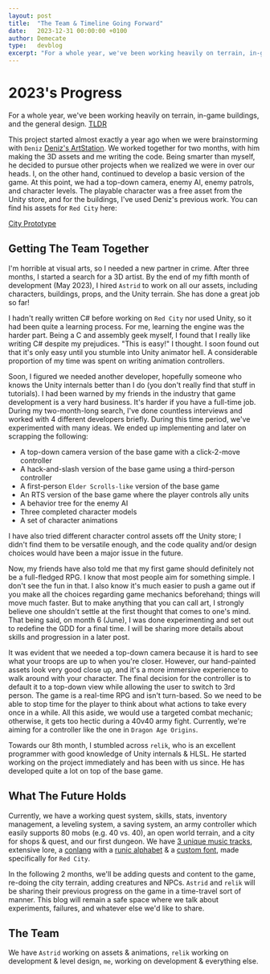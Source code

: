 ```yaml
---
layout: post
title:  "The Team & Timeline Going Forward"
date:   2023-12-31 00:00:00 +0100
author: Demecate
type:   devblog
excerpt: "For a whole year, we've been working heavily on terrain, in-game buildings, and the general design."
---
```


# 2023's Progress

For a whole year, we've been working heavily on terrain, in-game buildings, and the general design. [TLDR](#what-the-future-holds)

This project started almost exactly a year ago when we were brainstorming with `Deniz` [Deniz's ArtStation](https://www.artstation.com/denizgur). We worked together for two months, with him making the 3D assets and me writing the code. Being smarter than myself, he decided to pursue other projects when we realized we were in over our heads. I, on the other hand, continued to develop a basic version of the game. At this point, we had a top-down camera, enemy AI, enemy patrols, and character levels. The playable character was a free asset from the Unity store, and for the buildings, I've used Deniz's previous work. You can find his assets for `Red City` here:

[City Prototype](https://www.artstation.com/artwork/XgPgqy)

## Getting The Team Together

I'm horrible at visual arts, so I needed a new partner in crime. After three months, I started a search for a 3D artist. By the end of my fifth month of development (May 2023), I hired `Astrid` to work on all our assets, including characters, buildings, props, and the Unity terrain. She has done a great job so far!

I hadn't really written C# before working on `Red City` nor used Unity, so it had been quite a learning process. For me, learning the engine was the harder part. Being a C and assembly geek myself, I found that I really like writing C# despite my prejudices. "This is easy!" I thought. I soon found out that it's only easy until you stumble into Unity animator hell. A considerable proportion of my time was spent on writing animation controllers.

Soon, I figured we needed another developer, hopefully someone who knows the Unity internals better than I do (you don't really find that stuff in tutorials). I had been warned by my friends in the industry that game development is a very hard business. It's harder if you have a full-time job. During my two-month-long search, I've done countless interviews and worked with 4 different developers briefly. During this time period, we've experimented with many ideas. We ended up implementing and later on scrapping the following:

- A top-down camera version of the base game with a click-2-move controller
- A hack-and-slash version of the base game using a third-person controller
- A first-person `Elder Scrolls-like` version of the base game
- An RTS version of the base game where the player controls ally units
- A behavior tree for the enemy AI
- Three completed character models
- A set of character animations

I have also tried different character control assets off the Unity store; I didn't find them to be versatile enough, and the code quality and/or design choices would have been a major issue in the future.

Now, my friends have also told me that my first game should definitely not be a full-fledged RPG. I know that most people aim for something simple. I don't see the fun in that. I also know it's much easier to push a game out if you make all the choices regarding game mechanics beforehand; things will move much faster. But to make anything that you can call art, I strongly believe one shouldn't settle at the first thought that comes to one's mind. That being said, on month 6 (June), I was done experimenting and set out to redefine the GDD for a final time. I will be sharing more details about skills and progression in a later post.

It was evident that we needed a top-down camera because it is hard to see what your troops are up to when you're closer. However, our hand-painted assets look very good close up, and it's a more immersive experience to walk around with your character. The final decision for the controller is to default it to a top-down view while allowing the user to switch to 3rd person. The game is a real-time RPG and isn't turn-based. So we need to be able to stop time for the player to think about what actions to take every once in a while. All this aside, we would use a targeted combat mechanic; otherwise, it gets too hectic during a 40v40 army fight. Currently, we're aiming for a controller like the one in `Dragon Age Origins`.

Towards our 8th month, I stumbled across `relik`, who is an excellent programmer with good knowledge of Unity internals & HLSL. He started working on the project immediately and has been with us since. He has developed quite a lot on top of the base game.

## What The Future Holds

Currently, we have a working quest system, skills, stats, inventory management, a leveling system, a saving system, an army controller which easily supports 80 mobs (e.g. 40 vs. 40), an open world terrain, and a city for shops & quest, and our first dungeon. We have [3 unique music tracks](https://redcity.ink/music/), extensive lore, a [conlang](https://redcity.ink/lore/) with a [runic alphabet](https://runes.redcity.ink) & a [custom font](https://runes.redcity.ink/S1-Regular.ttf), made specifically for `Red City`.

In the following 2 months, we'll be adding quests and content to the game, re-doing the city terrain, adding creatures and NPCs. `Astrid` and `relik` will be sharing their previous progress on the game in a time-travel sort of manner. This blog will remain a safe space where we talk about experiments, failures, and whatever else we'd like to share.

## The Team

We have 
`Astrid` working on assets & animations, `relik` working on development & level design, `me`, working on development & everything else.
